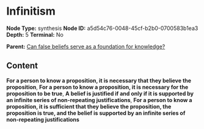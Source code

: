 # Infinitism

**Node Type:** synthesis
**Node ID:** a5d54c76-0048-45cf-b2b0-0700583b1ea3
**Depth:** 5
**Terminal:** No

**Parent:** [Can false beliefs serve as a foundation for knowledge?](can-false-beliefs-serve-as-a-foundation-for-knowledge-antithesis-f21e738f-14fb-4be5-8e59-4cc8f5a09980.md)

## Content

**For a person to know a proposition, it is necessary that they believe the proposition**, **For a person to know a proposition, it is necessary for the proposition to be true**, **A belief is justified if and only if it is supported by an infinite series of non-repeating justifications**, **For a person to know a proposition, it is sufficient that they believe the proposition, the proposition is true, and the belief is supported by an infinite series of non-repeating justifications**

